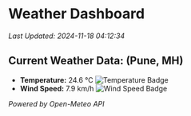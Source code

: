 
# Weather Dashboard

_Last Updated: 2024-11-18 04:12:34_

## Current Weather Data: (Pune, MH)
- **Temperature:** 24.6 °C ![Temperature Badge](https://img.shields.io/badge/Temperature-Medium%20Temp-green)
- **Wind Speed:** 7.9 km/h ![Wind Speed Badge](https://img.shields.io/badge/Wind%20Speed-Low%20Wind-blue)

*Powered by Open-Meteo API*
